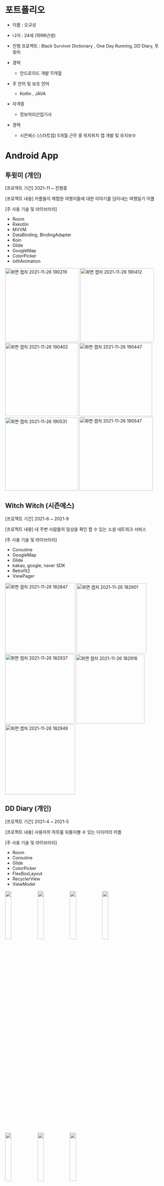 # 포트폴리오  

* 이름 : 오규성
* 나이 : 24세 (1998년생)  

* 진행 프로젝트 : Black Survivor Dictionary , One Day Running, DD Diary, 투윗미  
* 경력
  * 안드로이드 개발 11개월
* 주 언어 및 보조 언어
  * Kotlin , JAVA
* 자격증
  * 정보처리산업기사 
* 경력
  * 시즌에스 (스타트업) 5개월 근무 중 위치위치 앱 개발 및 유지보수

# Android App

## 투윗미 (개인)

[프로젝트 기간] 2021-11 ~ 진행중
  
[프로젝트 내용] 커플들이 체험한 여행지들에 대한 이야기를 담아내는 여행일기 어플

[주 사용 기술 및 라이브러리]
  * Room 
  * Rxkotlin 
  * MVVM 
  * DataBinding, BindingAdapter
  * Koin
  * Glide
  * GoogleMap
  * ColorPicker
  * lottiAnimation
  
<img width="239" alt="화면 캡처 2021-11-26 190219" src="https://user-images.githubusercontent.com/74566094/143563590-851aa29e-5611-40b3-92e5-5b3049b31d37.png"> <img width="239" alt="화면 캡처 2021-11-26 190412" src="https://user-images.githubusercontent.com/74566094/143563633-65b59d58-5596-410b-9df5-549b6afb04ad.png"> <img width="236" alt="화면 캡처 2021-11-26 190402" src="https://user-images.githubusercontent.com/74566094/143563657-13392c78-de75-433b-a912-767edbd97ea8.png"> <img width="236" alt="화면 캡처 2021-11-26 190447" src="https://user-images.githubusercontent.com/74566094/143563697-eb1951b1-ac9d-4555-99c4-2c8d569ee8e3.png"> <img width="236" alt="화면 캡처 2021-11-26 190531" src="https://user-images.githubusercontent.com/74566094/143563711-b3cf4c09-e2b9-4047-ba5c-cb96c245137f.png"> <img width="238" alt="화면 캡처 2021-11-26 190547" src="https://user-images.githubusercontent.com/74566094/143563733-69f82cab-2e32-4e20-a518-ff5401b4035c.png">

## Witch Witch (시즌에스)

[프로젝트 기간] 2021-6 ~ 2021-9
  
[프로젝트 내용] 내 주변 사람들의 일상을 확인 할 수 있는 소셜 네트워크 서비스

[주 사용 기술 및 라이브러리]
  * Coroutine
  * GoogleMap
  * Glide
  * kakao, google, naver SDK
  * Retrofit2
  * ViewPager

<img width="227" alt="화면 캡처 2021-11-26 182847" src="https://user-images.githubusercontent.com/74566094/143559151-7ed29be7-419d-4c03-adae-7fa860e55373.png"> <img width="226" alt="화면 캡처 2021-11-26 182901" src="https://user-images.githubusercontent.com/74566094/143559204-0c2b2061-46c1-45b1-b356-e75d73faf1f4.png"> <img width="224" alt="화면 캡처 2021-11-26 182937" src="https://user-images.githubusercontent.com/74566094/143559341-a6999b69-8f11-4c16-9c23-01ed53df5653.png"> <img width="223" alt="화면 캡처 2021-11-26 182918" src="https://user-images.githubusercontent.com/74566094/143559392-5409978c-a167-4767-9ae7-9a254e3f4b5d.png"> <img width="226" alt="화면 캡처 2021-11-26 182949" src="https://user-images.githubusercontent.com/74566094/143559455-22dd1a85-1fba-4c45-ab4a-7e45878090ea.png">


## DD Diary (개인)
  
[프로젝트 기간] 2021-4 ~ 2021-5
  
[프로젝트 내용] 사용자의 하루를 되돌아볼 수 있는 다이어리 어플

[주 사용 기술 및 라이브러리]
  * Room 
  * Coroutine 
  * Glide
  * ColorPicker 
  * FlexBoxLayout 
  * RecyclerView 
  * ViewModel 
   
<img src = "https://user-images.githubusercontent.com/74566094/133261750-bd12c2e8-552e-4954-b102-d7a938da6b19.png" width = "20%|height= 40"/> <img src = "https://user-images.githubusercontent.com/74566094/133261931-c4c5e32e-3683-4a35-8589-823f31dbcfeb.png" width = "20%|height= 40"/> <img src = "https://user-images.githubusercontent.com/74566094/133261812-b67684f1-bcee-481f-906d-f13e65d14c4e.png" width = "20%|height= 40"/> <img src = "https://user-images.githubusercontent.com/74566094/133548235-1c5baa34-1acc-46c8-b159-8616e3bf8008.png" width = "20%|height= 40"/> <img src = "https://user-images.githubusercontent.com/74566094/133548280-93bef7f4-b670-4d0c-91ac-bec8a4d4ef83.png" width = "20%|height= 40"/> <img src = "https://user-images.githubusercontent.com/74566094/133548300-f48ae08b-2cac-41a0-908f-e066303848ae.png" width = "20%|height= 40"/> <img src = "https://user-images.githubusercontent.com/74566094/133548317-41d259e2-0405-40a8-ad78-d32695c57d4a.png" width = "20%|height= 40"/>
## One Day Running (개인)
  
[프로젝트 기간] 2020-2 ~ 2020-3 
  
[프로젝트 내용] 사용자의 활동량을 측정하는 생활 건강 애플리케이션  

[주 사용 기술 및 라이브러리]
  * GoogleMap 
  * Retrofit2 
  * FireBase 

<img src="https://user-images.githubusercontent.com/74566094/133252889-4730064f-cb43-429c-ad49-5127296096d9.jpg" width = "20%|height = 40"/><img src="https://user-images.githubusercontent.com/74566094/133252963-e073a50b-b809-4186-be39-e2fe648ab3e8.jpg" width = "20%|height = 40"/> <img src="https://user-images.githubusercontent.com/74566094/133253328-9aff1e9b-74de-4eb0-a788-e4aaaadbc26f.jpg" width = "20%|height = 40"/> <img src="https://user-images.githubusercontent.com/74566094/133253378-61420020-d553-4361-a7ba-b72b06645de1.jpg" width = "20%|height = 40"/> <img src="https://user-images.githubusercontent.com/74566094/133253871-9231fbe6-e1ba-49f4-82e1-7359d332b657.jpg" width = "20%|height = 40"/> <img src="https://user-images.githubusercontent.com/74566094/133253834-fa26cba6-3fc8-4cc6-a7f7-7f93367d7f79.jpg" width = "20%|height = 40"/> <img src="https://user-images.githubusercontent.com/74566094/133253718-b2d3b7f9-9ed0-4253-9162-22be6b0df3aa.jpg" width = "20%|height = 40"/> <img src="https://user-images.githubusercontent.com/74566094/133253766-2a2f9ea0-29c3-4147-acce-85ab32bb4e2a.jpg" width = "20%|height = 40"/>  

## Black Survivor Dictionary (개인)
  
[프로젝트 기간] 2020-12 ~ 2021-1 
  
[프로젝트 인원] 1명 (본인)  
  
[프로젝트 내용] 온라인 게임 <블랙 서바이벌 영원회귀> 의 게임 정보가 담긴 애플리케이션  

[주 사용 기술 및 라이브러리]
  * RecyclerView 
  * Filter
  * Custom Dialog
    
<img src="https://user-images.githubusercontent.com/74566094/133259383-c5bac990-3079-4dc0-b3e6-14aea08660d8.jpg" width = "20%|height = 40"/> <img src="https://user-images.githubusercontent.com/74566094/133259520-7908e9de-072c-4865-be5d-0b2cce9e0e3c.jpg" width = "20%|height = 40"/> <img src="https://user-images.githubusercontent.com/74566094/133259672-6ec9cdad-cca6-4406-81be-652889cf4689.jpg" width = "20%|height = 40"/> <img src="https://user-images.githubusercontent.com/74566094/133260072-4a1c0127-e969-469f-96e1-5890883c905e.jpg" width = "20%|height = 40"/> <img src="https://user-images.githubusercontent.com/74566094/133260216-b5ba3592-c684-461e-bc1f-49b2fa2acb0c.jpg" width = "20%|height = 40"/> <img src="https://user-images.githubusercontent.com/74566094/133259889-adaebe29-bb08-4bee-ac3f-5fe276d3f3bf.jpg" width = "20%|height = 40"/>

